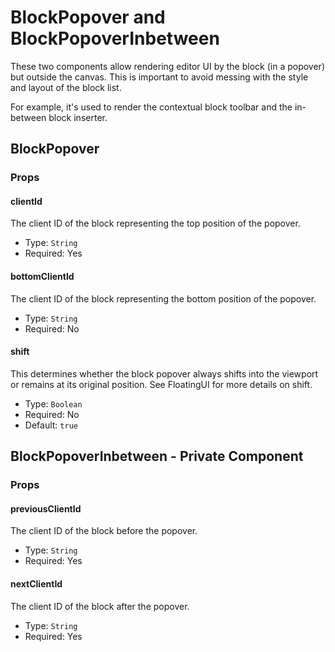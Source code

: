 # BlockPopover and BlockPopoverInbetween

These two components allow rendering editor UI by the block (in a popover) but outside the canvas. This is important to avoid messing with the style and layout of the block list.

For example, it's used to render the contextual block toolbar and the in-between block inserter.

## BlockPopover

### Props

#### clientId

The client ID of the block representing the top position of the popover.

-   Type: `String`
-   Required: Yes

#### bottomClientId

The client ID of the block representing the bottom position of the popover.

-   Type: `String`
-   Required: No

#### shift

This determines whether the block popover always shifts into the viewport or remains at its original position. See FloatingUI for more details on shift.

-   Type: `Boolean`
-   Required: No
-   Default: `true`

## BlockPopoverInbetween - Private Component

### Props

#### previousClientId

The client ID of the block before the popover.

-   Type: `String`
-   Required: Yes

#### nextClientId

The client ID of the block after the popover.

-   Type: `String`
-   Required: Yes

